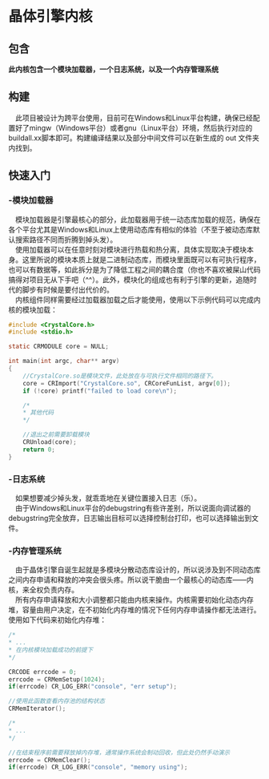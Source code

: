 ﻿<!--
 * @Author: RetliveAdore lizaterop@gmail.com
 * @Date: 2024-05-31 23:41:57
 * @LastEditors: RetliveAdore lizaterop@gmail.com
 * @LastEditTime: 2024-12-04 20:31:46
 * @FilePath: \CrystalCore\readme.md
 * @Description: 
 * Coptright (c) 2024 by RetliveAdore-lizaterop@gmail.com, All Rights Reserved. 
-->
# 晶体引擎内核
## 包含
__此内核包含一个模块加载器，一个日志系统，以及一个内存管理系统__
## 构建
&emsp;此项目被设计为跨平台使用，目前可在Windows和Linux平台构建，确保已经配置好了mingw（Windows平台）或者gnu（Linux平台）环境，然后执行对应的buildall.xx脚本即可。构建编译结果以及部分中间文件可以在新生成的 out 文件夹内找到。
## 快速入门
### -模块加载器
&emsp;模块加载器是引擎最核心的部分，此加载器用于统一动态库加载的规范，确保在各个平台尤其是Windows和Linux上使用动态库有相似的体验（不至于被动态库默认搜索路径不同而折腾到掉头发）。  
&emsp;使用加载器可以在任意时刻对模块进行热载和热分离，具体实现取决于模块本身。这里所说的模块本质上就是二进制动态库，而模块里面既可以有可执行程序，也可以有数据等，如此拆分是为了降低工程之间的耦合度（你也不喜欢被屎山代码搞得对项目无从下手吧（^^）。此外，模块化的组成也有利于引擎的更新，追随时代的脚步有时候是要付出代价的。  
&emsp;内核组件同样需要经过加载器加载之后才能使用，使用以下示例代码可以完成内核的模块加载：
~~~C
#include <CrystalCore.h>
#include <stdio.h>

static CRMODULE core = NULL;

int main(int argc, char** argv)
{
    //CrystalCore.so是模块文件，此处放在与可执行文件相同的路径下。
    core = CRImport("CrystalCore.so", CRCoreFunList, argv[0]);
    if (!core) printf("failed to load core\n");

    /*
    * 其他代码
    */

    //退出之前需要卸载模块
    CRUnload(core);
    return 0;
}
~~~
### -日志系统
&emsp;如果想要减少掉头发，就乖乖地在关键位置接入日志（乐）。  
&emsp;由于Windows和Linux平台的debugstring有些许差别，所以说面向调试器的debugstring完全放弃，日志输出目标可以选择控制台打印，也可以选择输出到文件。
### -内存管理系统
&emsp;由于晶体引擎自诞生起就是多模块分散动态库设计的，所以说涉及到不同动态库之间内存申请和释放的冲突会很头疼。所以说干脆由一个最核心的动态库——内核，来全权负责内存。  
&emsp;所有内存申请释放和大小调整都只能由内核来操作。内核需要初始化动态内存堆，容量由用户决定，在不初始化内存堆的情况下任何内存申请操作都无法进行。使用如下代码来初始化内存堆：
~~~C
/*
* ...
* 在内核模块加载成功的前提下
*/

CRCODE errcode = 0;
errcode = CRMemSetup(1024);
if(errcode) CR_LOG_ERR("console", "err setup");

//使用此函数查看内存池的结构状态
CRMemIterator();

/*
* ...
*/

//在结束程序前需要释放掉内存堆，通常操作系统会制动回收，但此处仍然手动演示
errcode = CRMemClear();
if(errcode) CR_LOG_ERR("console", "memory using");
~~~
